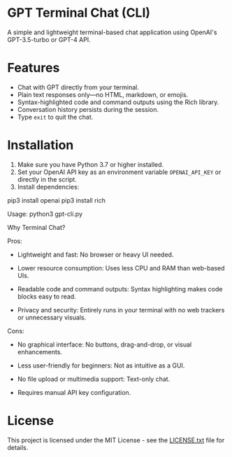 # GPT Terminal Chat (CLI)

A simple and lightweight terminal-based chat application using OpenAI's GPT-3.5-turbo or GPT-4 API.

# Features

- Chat with GPT directly from your terminal.
- Plain text responses only—no HTML, markdown, or emojis.
- Syntax-highlighted code and command outputs using the Rich library.
- Conversation history persists during the session.
- Type `exit` to quit the chat.

# Installation

1. Make sure you have Python 3.7 or higher installed.
2. Set your OpenAI API key as an environment variable `OPENAI_API_KEY` or directly in the script.
3. Install dependencies: 

pip3 install openai
pip3 install rich

Usage: python3 gpt-cli.py

Why Terminal Chat?

Pros:

   - Lightweight and fast: No browser or heavy UI needed.

   - Lower resource consumption: Uses less CPU and RAM than web-based UIs.

   - Readable code and command outputs: Syntax highlighting makes code blocks easy to read.

   - Privacy and security: Entirely runs in your terminal with no web trackers or unnecessary visuals.

Cons:

   - No graphical interface: No buttons, drag-and-drop, or visual enhancements.

   - Less user-friendly for beginners: Not as intuitive as a GUI.

   - No file upload or multimedia support: Text-only chat.

   - Requires manual API key configuration.

# License

This project is licensed under the MIT License - see the [LICENSE.txt](./LICENSE.txt) file for details.
